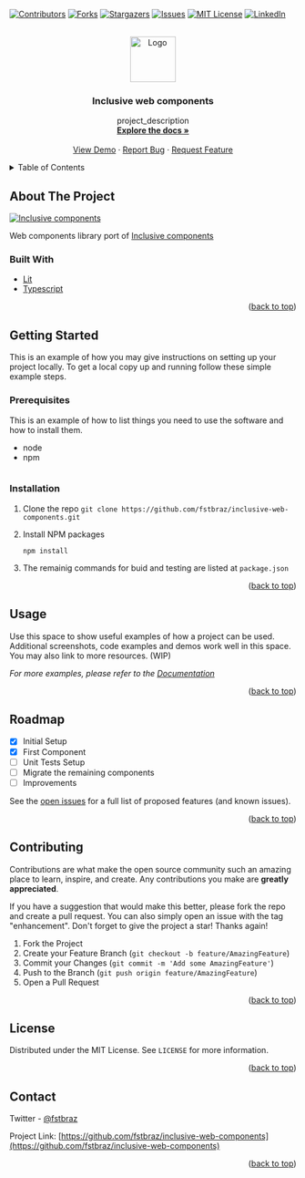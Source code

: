 <div id="top"></div>
<!--
*** Thanks for checking out the Best-README-Template. If you have a suggestion
*** that would make this better, please fork the repo and create a pull request
*** or simply open an issue with the tag "enhancement".
*** Don't forget to give the project a star!
*** Thanks again! Now go create something AMAZING! :D
-->

<!-- PROJECT SHIELDS -->
<!--
*** I'm using markdown "reference style" links for readability.
*** Reference links are enclosed in brackets [ ] instead of parentheses ( ).
*** See the bottom of this document for the declaration of the reference variables
*** for contributors-url, forks-url, etc. This is an optional, concise syntax you may use.
*** https://www.markdownguide.org/basic-syntax/#reference-style-links
-->

[![Contributors][contributors-shield]][contributors-url]
[![Forks][forks-shield]][forks-url]
[![Stargazers][stars-shield]][stars-url]
[![Issues][issues-shield]][issues-url]
[![MIT License][license-shield]][license-url]
[![LinkedIn][linkedin-shield]][linkedin-url]

<!-- PROJECT LOGO -->
<br />
<div align="center">
  <a href="https://github.com/fstbraz/inclusive-web-components">
    <img src="images/logo.png" alt="Logo" width="80" height="80">
  </a>

<h3 align="center">Inclusive web components</h3>

  <p align="center">
    project_description
    <br />
    <a href="https://github.com/fstbraz/inclusive-web-components"><strong>Explore the docs »</strong></a>
    <br />
    <br />
    <a href="https://github.com/fstbraz/inclusive-web-components">View Demo</a>
    ·
    <a href="https://github.com/fstbraz/inclusive-web-components/issues/new?assignees=&labels=&template=bug_report.md&title=">Report Bug</a>
    ·
    <a href="https://github.com/fstbraz/inclusive-web-components/issues/new?assignees=&labels=&template=feature_request.md&title=">Request Feature</a>
  </p>
</div>

<!-- TABLE OF CONTENTS -->
<details>
  <summary>Table of Contents</summary>
  <ol>
    <li>
      <a href="#about-the-project">About The Project</a>
      <ul>
        <li><a href="#built-with">Built With</a></li>
      </ul>
    </li>
    <li>
      <a href="#getting-started">Getting Started</a>
      <ul>
        <li><a href="#prerequisites">Prerequisites</a></li>
        <li><a href="#installation">Installation</a></li>
      </ul>
    </li>
    <li><a href="#usage">Usage</a></li>
    <li><a href="#roadmap">Roadmap</a></li>
    <li><a href="#contributing">Contributing</a></li>
    <li><a href="#license">License</a></li>
    <li><a href="#contact">Contact</a></li>
    <li><a href="#acknowledgments">Acknowledgments</a></li>
  </ol>
</details>

<!-- ABOUT THE PROJECT -->

## About The Project

[![Inclusive components][product-screenshot]](https://raw.githubusercontent.com/fstbraz/inclusive-web-components/develop/img/thumb.png)

Web components library port of [Inclusive components](https://inclusive-components.design/)


### Built With

- [Lit](https://lit.dev/)
- [Typescript](https://www.typescriptlang.org/)

<p align="right">(<a href="#top">back to top</a>)</p>

<!-- GETTING STARTED -->

## Getting Started

This is an example of how you may give instructions on setting up your project locally.
To get a local copy up and running follow these simple example steps.

### Prerequisites

This is an example of how to list things you need to use the software and how to install them.

- node
- npm
  ```npm install npm@latest -g
  ```

### Installation

1. Clone the repo
   ```git clone https://github.com/fstbraz/inclusive-web-components.git```
   
2. Install NPM packages
   ```
   npm install
   ```
3. The remainig commands for buid and testing are listed at `package.json`

<p align="right">(<a href="#top">back to top</a>)</p>

<!-- USAGE EXAMPLES -->

## Usage

Use this space to show useful examples of how a project can be used. Additional screenshots, code examples and demos work well in this space. You may also link to more resources. (WIP)

_For more examples, please refer to the [Documentation](https://example.com)_

<p align="right">(<a href="#top">back to top</a>)</p>

<!-- ROADMAP -->

## Roadmap

- [X] Initial Setup
- [X] First Component
- [ ] Unit Tests Setup
- [ ] Migrate the remaining components
- [ ] Improvements

See the [open issues](https://github.com/fstbraz/inclusive-web-components/issues) for a full list of proposed features (and known issues).

<p align="right">(<a href="#top">back to top</a>)</p>

<!-- CONTRIBUTING -->

## Contributing

Contributions are what make the open source community such an amazing place to learn, inspire, and create. Any contributions you make are **greatly appreciated**.

If you have a suggestion that would make this better, please fork the repo and create a pull request. You can also simply open an issue with the tag "enhancement".
Don't forget to give the project a star! Thanks again!

1. Fork the Project
2. Create your Feature Branch (`git checkout -b feature/AmazingFeature`)
3. Commit your Changes (`git commit -m 'Add some AmazingFeature'`)
4. Push to the Branch (`git push origin feature/AmazingFeature`)
5. Open a Pull Request

<p align="right">(<a href="#top">back to top</a>)</p>

<!-- LICENSE -->

## License

Distributed under the MIT License. See `LICENSE` for more information.

<p align="right">(<a href="#top">back to top</a>)</p>

<!-- CONTACT -->

## Contact

Twitter - [@fstbraz](https://twitter.com/fstbraz)

Project Link: [https://github.com/fstbraz/inclusive-web-components](https://github.com/fstbraz/inclusive-web-components)

<p align="right">(<a href="#top">back to top</a>)</p>

<!-- MARKDOWN LINKS & IMAGES -->
<!-- https://www.markdownguide.org/basic-syntax/#reference-style-links -->

[contributors-shield]: https://img.shields.io/github/contributors/fstbraz/inclusive-web-components.svg?style=for-the-badge
[contributors-url]: https://github.com/fstbraz/inclusive-web-components/graphs/contributors
[forks-shield]: https://img.shields.io/github/forks/fstbraz/inclusive-web-components.svg?style=for-the-badge
[forks-url]: https://github.com/fstbraz/inclusive-web-components/network/members
[stars-shield]: https://img.shields.io/github/stars/fstbraz/inclusive-web-components.svg?style=for-the-badge
[stars-url]: https://github.com/fstbraz/inclusive-web-components/stargazers
[issues-shield]: https://img.shields.io/github/issues/fstbraz/inclusive-web-components.svg?style=for-the-badge
[issues-url]: https://github.com/fstbraz/inclusive-web-components/issues
[license-shield]: https://img.shields.io/github/license/fstbraz/inclusive-web-components.svg?style=for-the-badge
[license-url]: https://github.com/fstbraz/inclusive-web-components/blob/master/LICENSE.txt
[linkedin-shield]: https://img.shields.io/badge/-LinkedIn-black.svg?style=for-the-badge&logo=linkedin&colorB=555
[linkedin-url]: https://linkedin.com/in/linkedin_username
[product-screenshot]: images/screenshot.png
